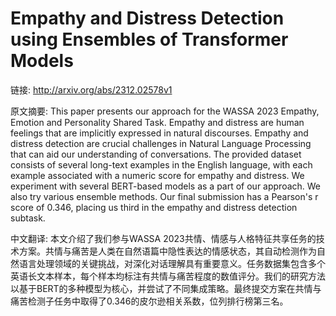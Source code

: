 # Empathy and Distress Detection using Ensembles of Transformer Models

链接: http://arxiv.org/abs/2312.02578v1

原文摘要:
This paper presents our approach for the WASSA 2023 Empathy, Emotion and
Personality Shared Task. Empathy and distress are human feelings that are
implicitly expressed in natural discourses. Empathy and distress detection are
crucial challenges in Natural Language Processing that can aid our
understanding of conversations. The provided dataset consists of several
long-text examples in the English language, with each example associated with a
numeric score for empathy and distress. We experiment with several BERT-based
models as a part of our approach. We also try various ensemble methods. Our
final submission has a Pearson's r score of 0.346, placing us third in the
empathy and distress detection subtask.

中文翻译:
本文介绍了我们参与WASSA 2023共情、情感与人格特征共享任务的技术方案。共情与痛苦是人类在自然语篇中隐性表达的情感状态，其自动检测作为自然语言处理领域的关键挑战，对深化对话理解具有重要意义。任务数据集包含多个英语长文本样本，每个样本均标注有共情与痛苦程度的数值评分。我们的研究方法以基于BERT的多种模型为核心，并尝试了不同集成策略。最终提交方案在共情与痛苦检测子任务中取得了0.346的皮尔逊相关系数，位列排行榜第三名。
